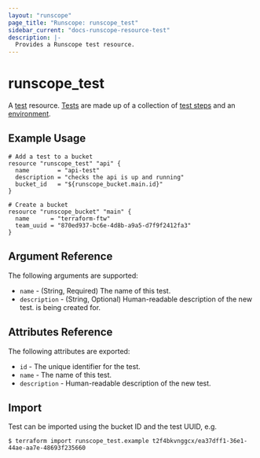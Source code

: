 ```yaml
---
layout: "runscope"
page_title: "Runscope: runscope_test"
sidebar_current: "docs-runscope-resource-test"
description: |-
  Provides a Runscope test resource.
---
```


# runscope\_test

A [test](https://www.runscope.com/docs/api/tests) resource.
[Tests](https://www.runscope.com/docs/buckets) are made up of
a collection of [test steps](step.html) and an
[environment](environment.html).

## Example Usage

```hcl
# Add a test to a bucket
resource "runscope_test" "api" {
  name        = "api-test"
  description = "checks the api is up and running"
  bucket_id   = "${runscope_bucket.main.id}"
}

# Create a bucket
resource "runscope_bucket" "main" {
  name      = "terraform-ftw"
  team_uuid = "870ed937-bc6e-4d8b-a9a5-d7f9f2412fa3"
}
```

## Argument Reference

The following arguments are supported:

* `name` - (String, Required) The name of this test.
* `description` - (String, Optional) Human-readable description of the new test.
  is being created for.

## Attributes Reference

The following attributes are exported:

* `id` - The unique identifier for the test.
* `name` - The name of this test.
* `description` - Human-readable description of the new test.

## Import

Test can be imported using the bucket ID and the test UUID, e.g.

```
$ terraform import runscope_test.example t2f4bkvnggcx/ea37dff1-36e1-44ae-aa7e-48693f235660
```
